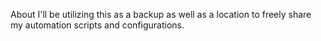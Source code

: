 About
I'll be utilizing this as a backup as well as a location to freely share my automation scripts and configurations.
